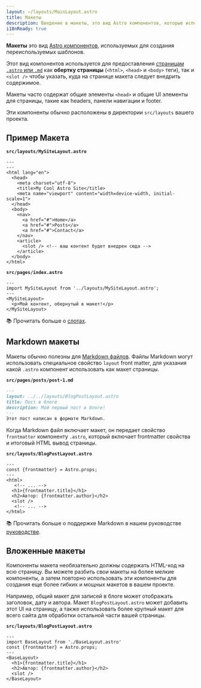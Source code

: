 ```yaml
---
layout: ~/layouts/MainLayout.astro
title: Макеты
description: Введение в макеты, это вид Astro компонентов, которые используются страницами для общих макетов.
i18nReady: true
---
```


**Макеты** это вид [Astro компонентов](/ru/core-concepts/astro-components/), используемых для создания переиспользуемых шаблонов.

Этот вид компонентов используется для предоставления [страницам `.astro` или `.md`](/ru/core-concepts/astro-pages/)
как **обертку страницы** (`<html>`, `<head>` и `<body>` теги), так и `<slot />` чтобы указать, куда на странице макета следует внедрить содержимое.

Макеты часто содержат общие элементы `<head>` и общие UI элементы для страницы,
такие как headers, панели навигации и footer.

Эти компоненты обычно расположены в директории `src/layouts` вашего проекта.

## Пример Макета

**`src/layouts/MySiteLayout.astro`**

```astro
---
---
<html lang="en">
  <head>
    <meta charset="utf-8">
    <title>My Cool Astro Site</title>
    <meta name="viewport" content="width=device-width, initial-scale=1">
  </head>
  <body>
    <nav>
      <a href="#">Home</a>
      <a href="#">Posts</a>
      <a href="#">Contact</a>
    </nav>
    <article>
      <slot /> <!-- ваш контент будет внедрен сюда -->
    </article>
  </body>
</html>
```

**`src/pages/index.astro`**

```astro {2} /</?MySiteLayout>/
---
import MySiteLayout from '../layouts/MySiteLayout.astro';
---
<MySiteLayout>
  <p>Мой контент, обернутый в макет!</p>
</MySiteLayout>
```


📚 Прочитать больше о [слотах](/ru/core-concepts/astro-components/#slots).

## Markdown макеты

Макеты обычно полезны для [Markdown файлов](/en/guides/markdown-content/#markdown-and-mdx-pages).
Файлы Markdown могут использовать специальное свойство `layout` front matter, для указания какой `.astro` компонент использовать как макет страницы.

**`src/pages/posts/post-1.md`**

```markdown {2}
---
layout: ../../layouts/BlogPostLayout.astro
title: Пост в блоге
description: Мой первый пост в блоге!
---
Этот пост написан в формате Markdown.
```

Когда Markdown файл включает макет, он передает свойство `frontmatter` компоненту `.astro`,
который включает frontmatter свойства и итоговый HTML вывод страницы.


**`src/layouts/BlogPostLayout.astro`**

```astro /frontmatter(?:.\w+)?/
---
const {frontmatter} = Astro.props;
---
<html>
   <!-- ... -->
  <h1>{frontmatter.title}</h1>
  <h2>Автор: {frontmatter.author}</h2>
  <slot />
   <!-- ... -->
</html>
```

📚 Прочитать больше о поддержке Markdown в нашем руководстве [руководстве](/ru/guides/markdown-content/).

## Вложенные макеты

Компоненты макета необязательно должны содержать HTML-код на всю страницу.
Вы можете разбить свои макеты на более мелкие компоненты, а затем повторно использовать 
эти компоненты для создания еще более гибких и мощных макетов в вашем проекте.

Например, общий макет для записей в блоге может отображать заголовок, дату и автора.
Макет `BlogPostLayout.astro` может добавить этот UI на страницу, а также использовать более крупный макет для всего сайта 
для обработки остальной части вашей страницы.

**`src/layouts/BlogPostLayout.astro`**

```astro {2} /</?BaseLayout>/
---
import BaseLayout from './BaseLayout.astro'
const {frontmatter} = Astro.props;
---
<BaseLayout>
  <h1>{frontmatter.title}</h1>
  <h2>Автор: {frontmatter.author}</h2>
  <slot />
</BaseLayout>
```
